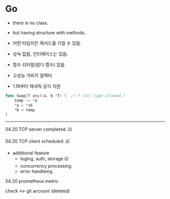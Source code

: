 # Go

- there is no class.

- but having structure with methods.

- 어떤 타입이든 메서드를 가질 수 있음.

- 상속 없음, 인터페이스는 있음.

- 함수 리터럴(람다 함수) 있음.

- 고성능 가비지 컬렉터

- 1.18부터 제네릭 공식 지원

~~~go
func Swap[T any](a, b *T) {  // T (all type allowed.)
    temp := *a
    *a = *sb
    *b = temp
}
~~~


--- 

04.20 TCP server completed. ☑️

04.20 TCP client scheduled. ☑️

- additional feature
    - loging, auth, storage ☑️
    - concurrency processing.
    - error handleing.

04.20 prometheus metric 


check <-> git account (deleted)

